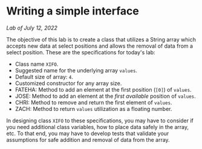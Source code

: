 # Writing a simple interface
_Lab of July 12, 2022_

The objective of this lab is to create a class that utilizes a String array which accepts new data at select positions and allows the removal of data from a select position. These are the specifications for today's lab:

* Class name `XIFO`.
* Suggested name for the underlying array `values`.
* Default size of array: `4`.
* Customized constructor for any array size.
* FATEHA: Method to add an element at the first position (`[0]`) of `values`.
* JOSE: Method to add an element at the *first available* position of `values`.
* CHRI: Method to remove and return the first element of `values`.
* ZACH: Method to return `values` utilization as a floating number.

In designing class `XIFO` to these specifications, you may have to consider if you need additional class variables, how to place data safely in the array, etc. To that end, you may have to develop tests that validate your assumptions for safe addition and removal of data from the array.